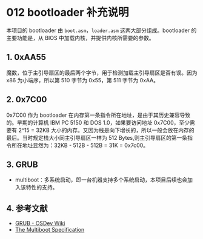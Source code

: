 # 012 bootloader 补充说明

本项目的 bootloader 由 `boot.asm`，`loader.asm` 这两大部分组成。bootloader 的主要功能是，从 BIOS 中加载内核，并提供内核所需要的参数。

## 1. 0xAA55

魔数，位于主引导扇区的最后两个字节，用于检测加载主引导扇区是否有误。因为 x86 为小端序，所以第 510 字节为 0x55，第 511 字节为 0xAA。

## 2. 0x7C00

0x7C00 作为 bootloader 在内存第一条指令所在地址，是由于其历史兼容导致的。早期的计算机 IBM PC 5150 和 DOS 1.0，如果要访问地址 0x7C00，至少需要有 2^15 = 32KB 大小的内存。又因为栈是向下增长的，所以一般会放在内存的最后。当时规定栈大小同主引导扇区一样为 512 Bytes,则主引导扇区的第一条指令所在地址显然为：32KB - 512B - 512B = 31K = 0x7c00。

## 3. GRUB

- multiboot：多系统启动，即一台机器支持多个系统启动，本项目后续也会加入该特性的支持。

## 4. 参考文献

- [GRUB - OSDev Wiki](https://wiki.osdev.org/GRUB)
- [The Multiboot Specification](http://nongnu.askapache.com/grub/phcoder/multiboot.pdf)